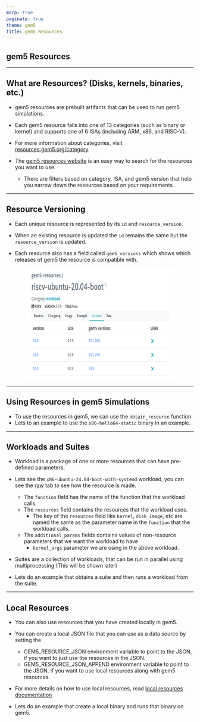 ```yaml
---
marp: true
paginate: true
theme: gem5
title: gem5 Resources
---
```


<!-- _class: title -->

## gem5 Resources

---

## What are Resources? (Disks, kernels, binaries, etc.)

- gem5 resources are prebuilt artifacts that can be used to run gem5 simulations.

- Each gem5 resource falls into one of 13 categories (such as binary or kernel) and supports one of 6 ISAs (including ARM, x86, and RISC-V).

- For more information about categories, visit [resources.gem5.org/category](https://resources.gem5.org/category)

- The [gem5 resources website](https://resources.gem5.org) is an easy way to search for the resources you want to use.
  - There are filters based on category, ISA, and gem5 version that help you narrow down the resources based on your requirements.

---

## Resource Versioning

- Each unique resource is represented by its `id` and `resource_version`.

- When an existing resource is updated the `id` remains the same but the `resource_version` is updated.

- Each resource also has a field called `gem5_versions` which shows which releases of gem5 the resource is compatible with.

<div style="text-align: center; margin-top: 12px;">
  <img src="./02-gem5-resouces/resource_website_version.png" alt="Versions tab from resources website" style="width: 80%; height: 300px;">
</div>

---

## Using Resources in gem5 Simulations

- To use the resources in gem5, we can use the `obtain_resource` function.
- Lets to an example to use the `x86-hello64-static` binary in an example.

---

## Workloads and Suites

- Workload is a package of one or more resources that can have pre-defined parameters.
- Lets see the `x86-ubuntu-24.04-boot-with-systemd` workload, you can see the [raw](https://resources.gem5.org/resources/x86-ubuntu-24.04-boot-with-systemd/raw?database=gem5-resources&version=1.0.0) tab to see how the resource is made.
  - The `function` field has the name of the function that the workload calls.
  - The `resources` field contains the resources that the workload uses.
    - The key of the `resources` field like `kernel`, `disk_image`, etc are named the same as the parameter name in the `function` that the workload calls.
  - The `additional_params` fields contains values of non-resource parameters that we want the workload to have
    - `kernel_args` parameter we are using in the above workload.

- Suites are a collection of workloads, that can be run in parallel using multiprocessing (This will be shown later)

- Lets do an example that obtains a suite and then runs a workload from the suite.

---
## Local Resources

- You can also use resources that you have created locally in gem5.
- You can create a local JSON file that you can use as a data source by setting the
  - GEM5_RESOURCE_JSON environment variable to point to the JSON, if you want to just use the resources in the JSON.
  - GEM5_RESOURCE_JSON_APPEND environment variable to point to the JSON, if you want to use local resources along with gem5 resources.
- For more details on how to use local resources, read [local resources documentation](https://www.gem5.org/documentation/gem5-stdlib/using-local-resources)

- Lets do an example that create a local binary and runs that binary on gem5.
